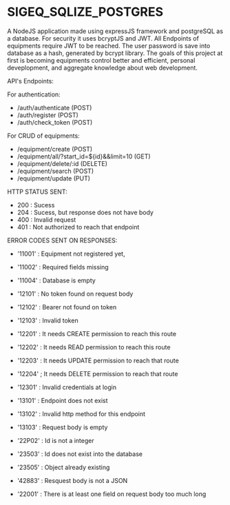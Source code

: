 # SIGEQ_SQLIZE_POSTGRES
 A NodeJS application made using expressJS framework and postgreSQL as a database. For security it uses bcryptJS and JWT. All Endpoints of equipments require JWT to be reached. The user password is save into database as a hash, generated by bcrypt library. The goals of this project at first is becoming equipments control better and efficient, personal deveplopment, and aggregate knowledge about web development.

API's Endpoints:

 For authentication:
 
 - /auth/authenticate (POST)
 - /auth/register     (POST)
 - /auth/check_token  (POST)
 
 For CRUD of equipments:
 
 - /equipment/create                           (POST)
 - /equipment/all/?start_id=${id}&&limit=10    (GET)
 - /equipment/delete/:id                       (DELETE)
 - /equipment/search                           (POST)
 - /equipment/update                           (PUT)
 
 
HTTP STATUS SENT:

 - 200 : Sucess
 - 204 : Sucess, but response does not have body
 - 400 : Invalid request
 - 401 : Not authorized to reach that endpoint


ERROR CODES SENT ON RESPONSES:
 
 - '11001' : Equipment not registered yet, 
 - '11002' : Required fields missing
 - '11004' : Database is empty
 
 - '12101' : No token found on request body
 - '12102' : Bearer not found on token
 - '12103' : Invalid token
 - '12201' : It needs CREATE permission to reach this route
 - '12202' : It needs READ permission to reach this route
 - '12203' : It needs UPDATE permission to reach that route
 - '12204' ; It needs DELETE permission to reach that route

 - '12301' : Invalid credentials at login
 
 - '13101' : Endpoint does not exist
 - '13102' : Invalid http method for this endpoint
 - '13103' : Request body is empty

 - '22P02' : Id is not a integer
 - '23503' : Id does not exist into the database
 - '23505' : Object already existing
 - '42883' : Resquest body is not a JSON 
 - '22001' : There is at least one field on request body too much long
